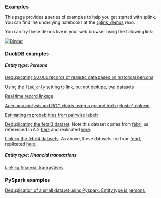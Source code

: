 ### Examples

This page provides a series of examples to help you get started with splink. You can find the underlying notebooks at the [splink_demos](https://github.com/moj-analytical-services/splink_demos) repo.

You can try these demos live in your web browser using the following link:

[![Binder](https://mybinder.org/badge.svg)](https://mybinder.org/v2/gh/moj-analytical-services/splink_demos/master?urlpath=lab)

### DuckDB examples

##### Entity type: Persons

[Deduplicating 50,000 records of realistic data based on historical persons](https://moj-analytical-services.github.io/splink/demos/example_deduplicate_50k_synthetic.html)

[Using the `link_only` setting to link, but not dedupe, two datasets](https://moj-analytical-services.github.io/splink/demos/example_link_only.html)

[Real time record linkage](https://moj-analytical-services.github.io/splink/demos/example_real_time_record_linkage.html)

[Accuracy analysis and ROC charts using a ground truth (cluster) column](https://moj-analytical-services.github.io/splink/demos/example_accuracy_analysis_from_labels_column.html)

[Estimating m probabilities from pairwise labels](https://moj-analytical-services.github.io/splink/demos/example_pairwise_labels.html)

[Deduplicating the febrl3 dataset](https://moj-analytical-services.github.io/splink/demos/example_febrl3.html). Note this dataset comes from [febrl](http://users.cecs.anu.edu.au/~Peter.Christen/Febrl/febrl-0.3/febrldoc-0.3/manual.html), as referenced in A.2 [here](https://arxiv.org/pdf/2008.04443.pdf) and replicated [here](https://recordlinkage.readthedocs.io/en/latest/ref-datasets.html).

[Linking the febrl4 datasets](https://moj-analytical-services.github.io/splink/demos/example_febrl4.html). As above, these datasets are from [febrl](http://users.cecs.anu.edu.au/~Peter.Christen/Febrl/febrl-0.3/febrldoc-0.3/manual.html), replicated [here](https://recordlinkage.readthedocs.io/en/latest/ref-datasets.html).

##### Entity type: Financial transactions

[Linking financial transactions](https://moj-analytical-services.github.io/splink/demos/example_transactions.html)

### PySpark examples

[Deduplication of a small dataset using Pyspark. Entity type is persons.](https://moj-analytical-services.github.io/splink/demos/example_simple_pyspark.html)
